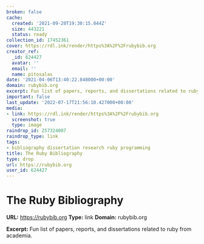 ```yaml
---
broken: false
cache:
  created: '2021-09-20T19:30:15.044Z'
  size: 443221
  status: ready
collection_id: 17452361
cover: https://rdl.ink/render/https%3A%2F%2Frubybib.org
creator_ref:
  _id: 624427
  avatar: ''
  email: ''
  name: pitosalas
date: '2021-04-06T13:40:22.848000+00:00'
domain: rubybib.org
excerpt: Fun list of papers, reports, and dissertations related to ruby from academia.
important: false
last_update: '2022-07-17T21:56:10.427000+00:00'
media:
- link: https://rdl.ink/render/https%3A%2F%2Frubybib.org
  screenshot: true
  type: image
raindrop_id: 257324007
raindrop_type: link
tags:
- bibliography dissertation research ruby programming
title: The Ruby Bibliography
type: drop
url: https://rubybib.org
user_id: 624427
---
```


# The Ruby Bibliography

**URL:** https://rubybib.org
**Type:** link
**Domain:** rubybib.org

**Excerpt:** Fun list of papers, reports, and dissertations related to ruby from academia.
